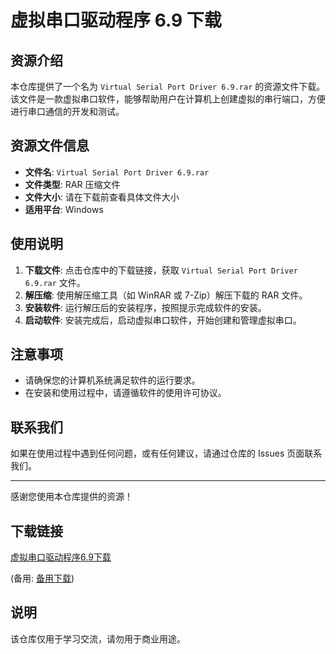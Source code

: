 # 虚拟串口驱动程序 6.9 下载

## 资源介绍

本仓库提供了一个名为 `Virtual Serial Port Driver 6.9.rar` 的资源文件下载。该文件是一款虚拟串口软件，能够帮助用户在计算机上创建虚拟的串行端口，方便进行串口通信的开发和测试。

## 资源文件信息

- **文件名**: `Virtual Serial Port Driver 6.9.rar`
- **文件类型**: RAR 压缩文件
- **文件大小**: 请在下载前查看具体文件大小
- **适用平台**: Windows

## 使用说明

1. **下载文件**: 点击仓库中的下载链接，获取 `Virtual Serial Port Driver 6.9.rar` 文件。
2. **解压缩**: 使用解压缩工具（如 WinRAR 或 7-Zip）解压下载的 RAR 文件。
3. **安装软件**: 运行解压后的安装程序，按照提示完成软件的安装。
4. **启动软件**: 安装完成后，启动虚拟串口软件，开始创建和管理虚拟串口。

## 注意事项

- 请确保您的计算机系统满足软件的运行要求。
- 在安装和使用过程中，请遵循软件的使用许可协议。

## 联系我们

如果在使用过程中遇到任何问题，或有任何建议，请通过仓库的 Issues 页面联系我们。

---

感谢您使用本仓库提供的资源！

## 下载链接
[虚拟串口驱动程序6.9下载](https://pan.quark.cn/s/752ad60d1831) 

(备用: [备用下载](https://pan.baidu.com/s/1HMpWTuAk-9x85-3kHd05sA?pwd=1234))

## 说明

该仓库仅用于学习交流，请勿用于商业用途。
